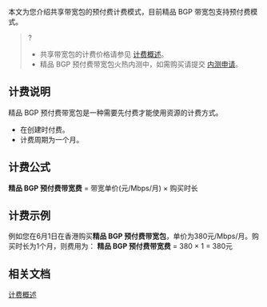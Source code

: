 本文为您介绍共享带宽包的预付费计费模式，目前精品 BGP 带宽包支持预付费模式。
>?
>- 共享带宽包的计费价格请参见 [计费概述](https://cloud.tencent.com/document/product/684/15255)。
>- 精品 BGP 预付费带宽包火热内测中，如需购买请提交 [内测申请](https://cloud.tencent.com/apply/p/224jt7718s8)。
>

## 计费说明[](id:BGPYFF)
精品 BGP 预付费带宽包是一种需要先付费才能使用资源的计费方式。
- 在创建时付费。
- 计费周期为一个月。

## 计费公式
**精品 BGP 预付费带宽费** = 带宽单价(元/Mbps/月) × 购买时长

## 计费示例
例如您在6月1日在香港购买**精品 BGP 预付费带宽包**，单价为380元/Mbps/月。购买时长为1个月，则费用为：
**精品 BGP 预付费带宽费** = 380 × 1 = 380元


## 相关文档
[计费概述](https://cloud.tencent.com/document/product/684/15255)
